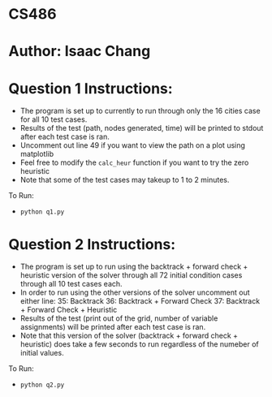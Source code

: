 # CS486
# Author: Isaac Chang

# Question 1 Instructions:

- The program is set up to currently to run through only the 16 cities case for all 10 test cases.
- Results of the test (path, nodes generated, time) will be printed to stdout after each test case is ran.
- Uncomment out line 49 if you want to view the path on a plot using matplotlib
- Feel free to modify the `calc_heur` function if you want to try the zero heuristic
- Note that some of the test cases may takeup to 1 to 2 minutes. 

To Run:

- `python q1.py`

# Question 2 Instructions:

- The program is set up to run using the backtrack + forward check + heuristic version of the solver
  through all 72 initial condition cases through all 10 test cases each.
- In order to run using the other versions of the solver uncomment out either line:
  35: Backtrack
  36: Backtrack + Forward Check
  37: Backtrack + Forward Check + Heuristic
- Results of the test (print out of the grid, number of variable assignments) will be printed after each test case is ran.
- Note that this version of the solver (backtrack + forward check + heuristic) does take a few seconds to run
  regardless of the numeber of initial values.
  
To Run:
  
- `python q2.py`
